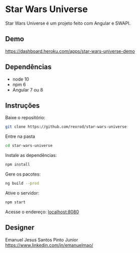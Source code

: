 # Star Wars Universe

 Star Wars Universe é um projeto feito com Angular e SWAPI.

## Demo

https://dashboard.heroku.com/apps/star-wars-universe-demo

## Dependências

* node 10
* npm 6
* Angular 7 ou 8

## Instruções

Baixe o repositório:

```sh
git clone https://github.com/rexrod/star-wars-universe
```

Entre na pasta

```sh
cd star-wars-universe
```

Instale as dependências:

```sh
npm install
```

Gere os pacotes:

```sh
ng build --prod
```

Ative o servidor:

```sh
npm start
```

Acesse o endereço: [localhost:8080](localhost:8080)

## Designer
Emanuel Jesus Santos Pinto Junior
https://www.linkedin.com/in/emanuelmao/
